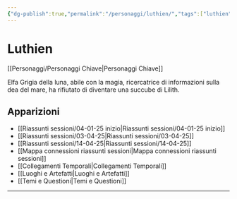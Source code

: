 ```yaml
---
{"dg-publish":true,"permalink":"/personaggi/luthien/","tags":["luthien"]}
---
```


# Luthien

[[Personaggi/Personaggi Chiave\|Personaggi Chiave]]

Elfa Grigia della luna, abile con la magia, ricercatrice di informazioni sulla dea del mare, ha rifiutato di diventare una succube di Lilith.

## Apparizioni
- [[Riassunti sessioni/04-01-25 inizio\|Riassunti sessioni/04-01-25 inizio]]
- [[Riassunti sessioni/03-04-25\|Riassunti sessioni/03-04-25]]
- [[Riassunti sessioni/14-04-25\|Riassunti sessioni/14-04-25]]
- [[Mappa connessioni riassunti sessioni\|Mappa connessioni riassunti sessioni]]
- [[Collegamenti Temporali\|Collegamenti Temporali]]
- [[Luoghi e Artefatti\|Luoghi e Artefatti]]
- [[Temi e Questioni\|Temi e Questioni]]

---